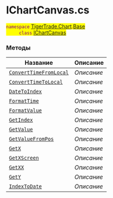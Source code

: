 
# IChartCanvas.cs
<mark style="color:purple;">`namespace` [TigerTrade.Chart](../../../TigerTrade.Chart.md).[Base](../../../TigerTrade.Chart/Base.md)  
&nbsp;&nbsp;&nbsp;&nbsp;&nbsp;&nbsp;&nbsp;&nbsp;&nbsp;`class` [IChartCanvas](../IChartCanvas.cs.md)

### Методы
| Название | Описание |
| --- | --- |
| [`ConvertTimeFromLocal`](./Методы/ConvertTimeFromLocal.md) | *Описание* |
| [`ConvertTimeToLocal`](./Методы/ConvertTimeToLocal.md) | *Описание* |
| [`DateToIndex`](./Методы/DateToIndex.md) | *Описание* |
| [`FormatTime`](./Методы/FormatTime.md) | *Описание* |
| [`FormatValue`](./Методы/FormatValue.md) | *Описание* |
| [`GetIndex`](./Методы/GetIndex.md) | *Описание* |
| [`GetValue`](./Методы/GetValue.md) | *Описание* |
| [`GetValueFromPos`](./Методы/GetValueFromPos.md) | *Описание* |
| [`GetX`](./Методы/GetX.md) | *Описание* |
| [`GetXScreen`](./Методы/GetXScreen.md) | *Описание* |
| [`GetXX`](./Методы/GetXX.md) | *Описание* |
| [`GetY`](./Методы/GetY.md) | *Описание* |
| [`IndexToDate`](./Методы/IndexToDate.md) | *Описание* |
